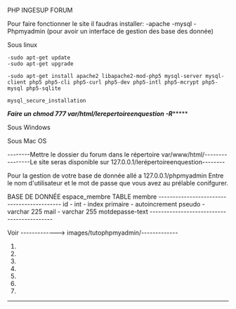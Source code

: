 PHP INGESUP FORUM

Pour faire fonctionner le site il faudras installer:
	-apache
	-mysql
	-Phpmyadmin (pour avoir un interface de gestion des base des donnée)


Sous linux

	-sudo apt-get update
	-sudo apt-get upgrade

	-sudo apt-get install apache2 libapache2-mod-php5 mysql-server mysql-client php5 php5-cli php5-curl php5-dev php5-intl php5-mcrypt php5-mysql php5-sqlite
	
	mysql_secure_installation

***Faire un chmod 777 var/html/lerepertoireenquestion -R********

Sous Windows

Sous Mac OS

--------Mettre le dossier du forum dans le répertoire var/www/html/--------
--------Le site seras disponible sur 127.0.0.1/lerépertoireenquestion--------

Pour la gestion de votre base de donnée allé a 127.0.0.1/phpmyadmin
Entre le nom d'utilisateur et le mot de passe que vous avez au prélable conifgurer.


BASE DE DONNÉE espace_membre
	TABLE  membre
				-------------------------------------------
				id - int - index primaire - autoincrement
				pseudo - varchar 225
				mail - varchar 255
				motdepasse-text
				-------------------------------------------

Voir -------------> images/tutophpmyadmin/-------------

1.

2.

3.

4.

5.

6.

7.

-------------------------------------------------------
